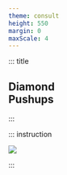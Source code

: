 ```yaml
---
theme: consult
height: 550
margin: 0
maxScale: 4
---
```

<!-- slide template="[[gym-ex]]" -->

::: title
## Diamond<br> Pushups
:::

::: instruction

![](https://thumbs.gfycat.com/AffectionateImmenseIrishdraughthorse-size_restricted.gif)

:::